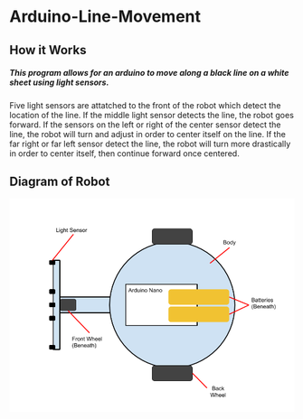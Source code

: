 # Arduino-Line-Movement

## How it Works
##### This program allows for an arduino to move along a black line on a white sheet using light sensors. 
Five light sensors are attatched to the front of the robot which detect the location of the line. If the middle light sensor detects the line, the robot goes forward. If the sensors on the left or right of the center sensor detect the line, the robot will turn and adjust in order to center itself on the line. If the far right or far left sensor detect the line, the robot will turn more drastically in order to center itself, then continue forward once centered. 

## Diagram of Robot
![alt text](https://github.com/sabrinabutton/arduino-line-movement/blob/master/Arduino%20Line%20Follower%20Diagram.png)

